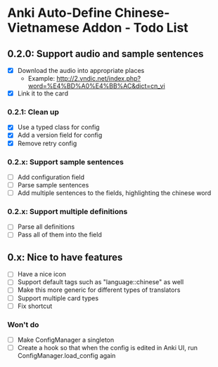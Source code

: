 # Anki Auto-Define Chinese-Vietnamese Addon - Todo List

## 0.2.0: Support audio and sample sentences

- [x] Download the audio into appropriate places
  - Example: http://2.vndic.net/index.php?word=%E4%BD%A0%E4%BB%AC&dict=cn_vi
- [x] Link it to the card

### 0.2.1: Clean up

- [x] Use a typed class for config
- [x] Add a version field for config
- [x] Remove retry config

### 0.2.x: Support sample sentences

- [ ] Add configuration field
- [ ] Parse sample sentences
- [ ] Add multiple sentences to the fields, highlighting the chinese word

### 0.2.x: Support multiple definitions

- [ ] Parse all definitions
- [ ] Pass all of them into the field

## 0.x: Nice to have features

- [ ] Have a nice icon
- [ ] Support default tags such as "language::chinese" as well
- [ ] Make this more generic for different types of translators
- [ ] Support multiple card types
- [ ] Fix shortcut

### Won't do

- [ ] Make ConfigManager a singleton
- [ ] Create a hook so that when the config is edited in Anki UI, run ConfigManager.load_config again
